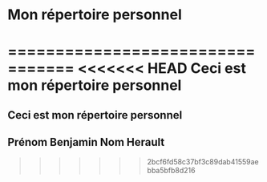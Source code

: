 # Mon répertoire personnel
=================================
<<<<<<< HEAD
Ceci est mon répertoire personnel
=======
## Ceci est mon répertoire personnel
## Prénom Benjamin Nom Herault 
>>>>>>> 2bcf6fd58c37bf3c89dab41559aebba5bfb8d216
